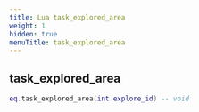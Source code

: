 ```yaml
---
title: Lua task_explored_area
weight: 1
hidden: true
menuTitle: task_explored_area
---
```

## task_explored_area
```lua
eq.task_explored_area(int explore_id) -- void
```